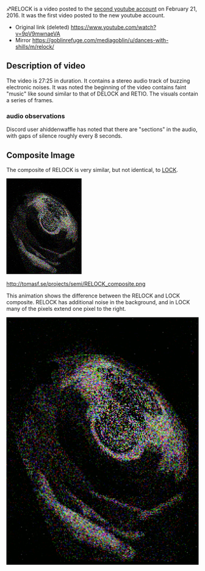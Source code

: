 ♐RELOCK is a video posted to the [second youtube
account](Real_and_Fake_channels "wikilink") on February 21, 2016. It was
the first video posted to the new youtube account.

  - Original link (deleted)
    <https://www.youtube.com/watch?v=9pV9mwnaeVA>
  - Mirror
    <https://goblinrefuge.com/mediagoblin/u/dances-with-shills/m/relock/>

## Description of video

The video is 27:25 in duration. It contains a stereo audio track of
buzzing electronic noises. It was noted the beginning of the video
contains faint "music" like sound similar to that of DELOCK and RETIO.
The visuals contain a series of frames.

### audio observations

Discord user ahiddenwaffle has noted that there are "sections" in the
audio, with gaps of silence roughly every 8 seconds.

## Composite Image

The composite of RELOCK is very similar, but not identical, to
[LOCK](LOCK "wikilink").

![RELOCK\_composite.png](RELOCK_composite.png "RELOCK_composite.png")

<http://tomasf.se/projects/semi/RELOCK_composite.png>

This animation shows the difference between the RELOCK and LOCK
composite. RELOCK has additional noise in the background, and in LOCK
many of the pixels extend one pixel to the right.

![LOCK-RELOCK-compare.gif](LOCK-RELOCK-compare.gif
"LOCK-RELOCK-compare.gif")
